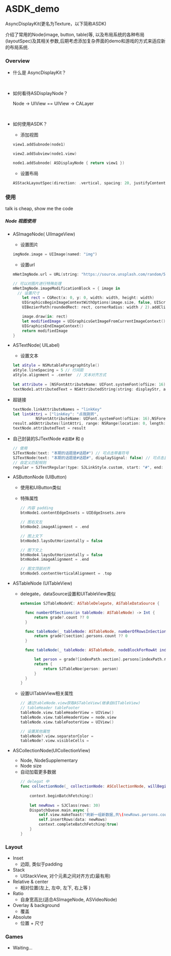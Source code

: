 # ASDK_demo
AsyncDisplayKit(更名为Texture，以下简称ASDK)

介绍了常用的Node(image, button, table)等, 以及布局系统的各种布局(layoutSpec)及其相关参数,后期考虑添加复杂界面的demo和游戏的方式来适应新的布局系统.



### Overview

- 什么是 AsyncDisplayKit？

  ​	

- 如何看待ASDisplayNode？

  Node -> UIView  ==  UIView -> CALayer

  ​

- 如何使用ASDK？

  - 添加视图

  ```swift
  view1.addSubnode(node1)

  view2.addSubview(node1.view)

  node1.addSubnode( ASDisplayNode { return view1 })

  ```

  - 设置布局

  ```swift
  ASStackLayoutSpec(direction: .vertical, spacing: 20, justifyContent: .start, alignItems: .center, children: [mImageNode, mNetText])
  ```


### 使用 

talk is cheap, show me the code

##### Node 视图使用

- ASImageNode( UIImageView)

   - 设置图片

   ```swift
   imgNode.image = UIImage(named: "img")
   ```
   - 设置url

   ```swift
   mNetImgNode.url = URL(string: "https://source.unsplash.com/random/500*500")

   // 可以对图片进行特殊处理
   mNetImgNode.imageModificationBlock = { image in
     // 设置尺寸
       let rect = CGRect(x: 0, y: 0, width: width, height: width)
       UIGraphicsBeginImageContextWithOptions(image.size, false, UIScreen.main.scale)
       UIBezierPath(roundedRect: rect, cornerRadius: width / 2).addClip() // 圆角

       image.draw(in: rect)
       let modifiedImage = UIGraphicsGetImageFromCurrentImageContext()
       UIGraphicsEndImageContext()
       return modifiedImage
   }
   ```

- ASTextNode( UILabel)
  - 设置文本

   ```swift
   let aStyle = NSMutableParagraphStyle()
   aStyle.lineSpacing = 5 // 行间距
   aStyle.alignment = .center  // 文本对齐方式
    
   let attribute = [NSFontAttributeName: UIFont.systemFont(ofSize: 16), NSForegroundColorAttributeName: UIColor.black, NSParagraphStyleAttributeName: aStyle]
   textNode1.attributedText = NSAttributedString(string: displayStr, attributes: attribute)
   ```
- 超链接
     ```swift
     textNode.linkAttributeNames = "linkKey"
     let lintAttri = ["linkKey": "点我跳转",
               NSFontAttributeName: UIFont.systemFont(ofSize: 16),NSForegroundColorAttributeName: SJColor(20, green: 						130,blue: 240),NSUnderlineStyleAttributeName: 1]
     result.addAttributes(lintAttri, range: NSRange(location: 0, length: 6))
     textNode.attributedText = result
     ```

- 自己封装的SJTextNode ```#话题#``` 和 ```@```

   ```swift
   // 使用
   SJTextNode(text: "本期的话题是#话题#") // 可点击带着符号
   SJTextNode(text: "本期的话题是#话题#", displaySignal: false) // 可点击且隐藏符号
   // 自定义匹配规则
   regular = SJTextRegular(type: SJLinkStyle.custom, start: "#", end: "#")
   ```

- ASButtonNode (UIButton)
  -  使用和UIButton类似

  - 特殊属性

     ```swift
     // 内容 padding
     btnNode1.contentEdgeInsets = UIEdgeInsets.zero

     // 图右文左
     btnNode2.imageAlignment = .end

     // 图上文下
     btnNode3.laysOutHorizontally = false

     // 图下文上
     btnNode4.laysOutHorizontally = false
     btnNode4.imageAlignment = .end

     // 图文顶部对齐
     btnNode5.contentVerticalAlignment = .top
     ```

- ASTableNode (UITableView)
  - delegate，dataSource设置和UITableView类似

    ```swift
    extension SJTableNodeVC: ASTableDelegate, ASTableDataSource {

      func numberOfSections(in tableNode: ASTableNode) -> Int {
          return grade?.count ?? 0
      }

      func tableNode(_ tableNode: ASTableNode, numberOfRowsInSection section: Int) -> Int {
          return grade?[section].persons.count ?? 0
      }

      func tableNode(_ tableNode: ASTableNode, nodeBlockForRowAt indexPath: IndexPath) -> ASCellNodeBlock {

          let person = grade?[indexPath.section].persons[indexPath.row]
          return {
              return SJTableNoe(person: person)
          }
      }
    }
    ```

  - 设置UITableView相关属性
    ```swift
    // 通过tableNode.view获取ASTableView(继承自UITableView)
    // tableHeader tableFooter
    tableNode.view.tableHeaderView = UIView()
    tableNode.view.tableHeaderView = node.view
    tableNode.view.tableFooterView = UIView()

    // 设置其他属性
    tableNode?.view.separatorColor = 
    tableNode?.view.visibleCells = 
    ```

- ASCollectionNode(UICollectionView)
  - Node, NodeSupplementary
  - Node size
  - 自动加载更多数据
    ```swift
    // delegat 中
    func collectionNode(_ collectionNode: ASCollectionNode, willBeginBatchFetchWith context: ASBatchContext) {
        
        context.beginBatchFetching()
        
        let newRows = SJClass(rows: 30)
        DispatchQueue.main.async {
            self.view.makeToast("刷新一组新数据,共\(newRows.persons.count)条")
            self.insertRows(data: newRows)
            context.completeBatchFetching(true)
        }
    }
    ```


### Layout

- Inset
  - 边距, 类似于padding
- Stack
  - UIStackView, 对个元素之间对齐方式(最有用)
- Relative & center
  - 相对位置(左上, 左中, 左下, 右上等 )
- Ratio
  - 自身宽高比(适合ASImageNode, ASVideoNode)
- Overlay & background
  - 覆盖
- Absolute
  - 位置 + 尺寸



### Games

- Waiting...

